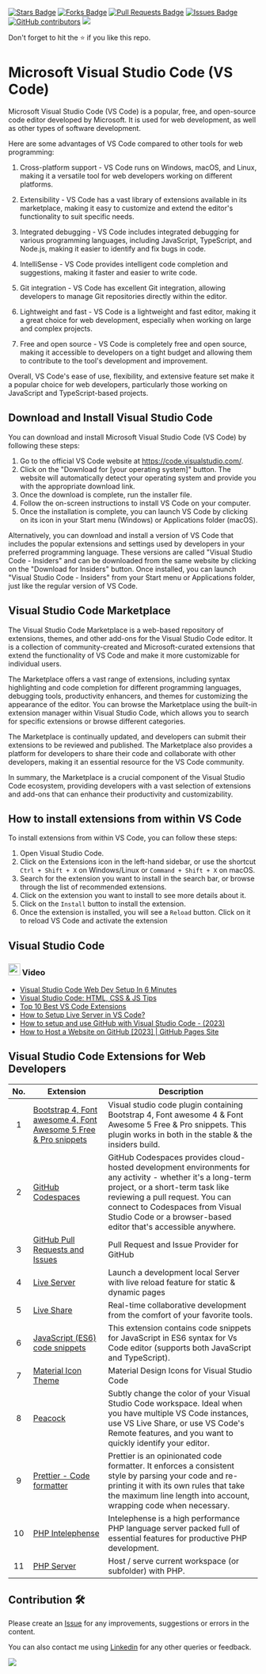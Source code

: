 <a href="https://github.com/drshahizan/learn-php/stargazers"><img src="https://img.shields.io/github/stars/drshahizan/learn-php" alt="Stars Badge"/></a>
<a href="https://github.com/drshahizan/learn-php/network/members"><img src="https://img.shields.io/github/forks/drshahizan/learn-php" alt="Forks Badge"/></a>
<a href="https://github.com/drshahizan/learn-php/pulls"><img src="https://img.shields.io/github/issues-pr/drshahizan/learn-php" alt="Pull Requests Badge"/></a>
<a href="https://github.com/drshahizan/learn-php/issues"><img src="https://img.shields.io/github/issues/drshahizan/learn-php" alt="Issues Badge"/></a>
<a href="https://github.com/drshahizan/learn-php/graphs/contributors"><img alt="GitHub contributors" src="https://img.shields.io/github/contributors/drshahizan/learn-php?color=2b9348"></a>
![](https://visitor-badge.glitch.me/badge?page_id=drshahizan/learn-php)

Don't forget to hit the :star: if you like this repo.

# Microsoft Visual Studio Code (VS Code)

Microsoft Visual Studio Code (VS Code) is a popular, free, and open-source code editor developed by Microsoft. It is used for web development, as well as other types of software development.

Here are some advantages of VS Code compared to other tools for web programming:

1. Cross-platform support - VS Code runs on Windows, macOS, and Linux, making it a versatile tool for web developers working on different platforms.

2. Extensibility - VS Code has a vast library of extensions available in its marketplace, making it easy to customize and extend the editor's functionality to suit specific needs.

3. Integrated debugging - VS Code includes integrated debugging for various programming languages, including JavaScript, TypeScript, and Node.js, making it easier to identify and fix bugs in code.

4. IntelliSense - VS Code provides intelligent code completion and suggestions, making it faster and easier to write code.

5. Git integration - VS Code has excellent Git integration, allowing developers to manage Git repositories directly within the editor.

6. Lightweight and fast - VS Code is a lightweight and fast editor, making it a great choice for web development, especially when working on large and complex projects.

7. Free and open source - VS Code is completely free and open source, making it accessible to developers on a tight budget and allowing them to contribute to the tool's development and improvement.

Overall, VS Code's ease of use, flexibility, and extensive feature set make it a popular choice for web developers, particularly those working on JavaScript and TypeScript-based projects.

## Download and Install Visual Studio Code

You can download and install Microsoft Visual Studio Code (VS Code) by following these steps:

1. Go to the official VS Code website at https://code.visualstudio.com/.
2. Click on the "Download for [your operating system]" button. The website will automatically detect your operating system and provide you with the appropriate download link.
3. Once the download is complete, run the installer file.
4. Follow the on-screen instructions to install VS Code on your computer.
5. Once the installation is complete, you can launch VS Code by clicking on its icon in your Start menu (Windows) or Applications folder (macOS).

Alternatively, you can download and install a version of VS Code that includes the popular extensions and settings used by developers in your preferred programming language. These versions are called "Visual Studio Code - Insiders" and can be downloaded from the same website by clicking on the "Download for Insiders" button. Once installed, you can launch "Visual Studio Code - Insiders" from your Start menu or Applications folder, just like the regular version of VS Code.

## Visual Studio Code Marketplace
The Visual Studio Code Marketplace is a web-based repository of extensions, themes, and other add-ons for the Visual Studio Code editor. It is a collection of community-created and Microsoft-curated extensions that extend the functionality of VS Code and make it more customizable for individual users.

The Marketplace offers a vast range of extensions, including syntax highlighting and code completion for different programming languages, debugging tools, productivity enhancers, and themes for customizing the appearance of the editor. You can browse the Marketplace using the built-in extension manager within Visual Studio Code, which allows you to search for specific extensions or browse different categories.

The Marketplace is continually updated, and developers can submit their extensions to be reviewed and published. The Marketplace also provides a platform for developers to share their code and collaborate with other developers, making it an essential resource for the VS Code community.

In summary, the Marketplace is a crucial component of the Visual Studio Code ecosystem, providing developers with a vast selection of extensions and add-ons that can enhance their productivity and customizability.

## How to install extensions from within VS Code
To install extensions from within VS Code, you can follow these steps:

1. Open Visual Studio Code.
2. Click on the Extensions icon in the left-hand sidebar, or use the shortcut `Ctrl + Shift + X` on Windows/Linux or `Command + Shift + X` on macOS.
3. Search for the extension you want to install in the search bar, or browse through the list of recommended extensions.
4. Click on the extension you want to install to see more details about it.
5. Click on the `Install` button to install the extension.
6. Once the extension is installed, you will see a `Reload` button. Click on it to reload VS Code and activate the extension

## Visual Studio Code
### <img src="../images/youtube64.png" width="24px" height="24px"></a> Video
- [Visual Studio Code Web Dev Setup In 6 Minutes](https://www.youtube.com/watch?v=4NfFFsQC77M)
- [Visual Studio Code: HTML, CSS & JS Tips](https://www.youtube.com/watch?v=bJiIzz8mFMs)
- [Top 10 Best VS Code Extensions](https://www.youtube.com/watch?v=GPv_SbfumJw)
- [How to Setup Live Server in VS Code?](https://www.youtube.com/watch?v=y4qqQeUDCBQ)
- [How to setup and use GitHub with Visual Studio Code - (2023)](https://youtu.be/mR9jhYD3bnI)
- [How to Host a Website on GitHub [2023] | GitHub Pages Site](https://youtu.be/6GKwy56vN2c)

## Visual Studio Code Extensions for Web Developers
| No.| Extension | Description | 
| :-----: | ------ | ------ | 
| 1 | [Bootstrap 4, Font awesome 4, Font Awesome 5 Free & Pro snippets](https://marketplace.visualstudio.com/items?itemName=thekalinga.bootstrap4-vscode) | Visual studio code plugin containing Bootstrap 4, Font awesome 4 & Font Awesome 5 Free & Pro snippets. This plugin works in both in the stable & the insiders build. |
| 2 | [GitHub Codespaces](https://marketplace.visualstudio.com/items?itemName=GitHub.codespaces) | GitHub Codespaces provides cloud-hosted development environments for any activity - whether it's a long-term project, or a short-term task like reviewing a pull request. You can connect to Codespaces from Visual Studio Code or a browser-based editor that's accessible anywhere. |
| 3 | [GitHub Pull Requests and Issues](https://marketplace.visualstudio.com/items?itemName=GitHub.vscode-pull-request-github) | Pull Request and Issue Provider for GitHub |
| 4 | [Live Server](https://marketplace.visualstudio.com/items?itemName=ritwickdey.LiveServer) | Launch a development local Server with live reload feature for static & dynamic pages |
| 5 | [Live Share](https://marketplace.visualstudio.com/items?itemName=MS-vsliveshare.vsliveshare) | Real-time collaborative development from the comfort of your favorite tools. |
| 6 | [JavaScript (ES6) code snippets]() | This extension contains code snippets for JavaScript in ES6 syntax for Vs Code editor (supports both JavaScript and TypeScript). |
| 7 | [Material Icon Theme](https://marketplace.visualstudio.com/items?itemName=PKief.material-icon-theme) | Material Design Icons for Visual Studio Code |
| 8 | [Peacock](https://marketplace.visualstudio.com/items?itemName=johnpapa.vscode-peacock) | Subtly change the color of your Visual Studio Code workspace. Ideal when you have multiple VS Code instances, use VS Live Share, or use VS Code's Remote features, and you want to quickly identify your editor. |
| 9 | [Prettier - Code formatter](https://marketplace.visualstudio.com/items?itemName=esbenp.prettier-vscode) | Prettier is an opinionated code formatter. It enforces a consistent style by parsing your code and re-printing it with its own rules that take the maximum line length into account, wrapping code when necessary. |
| 10 | [PHP Intelephense](https://marketplace.visualstudio.com/items?itemName=bmewburn.vscode-intelephense-client) | Intelephense is a high performance PHP language server packed full of essential features for productive PHP development. |
| 11 | [PHP Server](https://marketplace.visualstudio.com/items?itemName=brapifra.phpserver) | Host / serve current workspace (or subfolder) with PHP. |

## Contribution 🛠️
Please create an [Issue](https://github.com/drshahizan/learn-php/issues) for any improvements, suggestions or errors in the content.

You can also contact me using [Linkedin](https://www.linkedin.com/in/drshahizan/) for any other queries or feedback.

![](https://komarev.com/ghpvc/?username=drshahizan&label=Views&color=0e75b6&style=flat)
